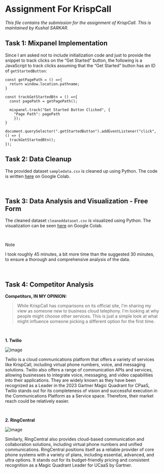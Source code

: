 # Assignment For KrispCall
*This file contains the submission for the assignment of KrispCall. This is maintained by Kushal SARKAR.*
## Task 1: Mixpanel Implementation
Since I am asked not to include initialization code and just to provide the snippet to track clicks on the “Get Started” button, the following is a JavaScript to track clicks assuming that the “Get Started” button has an ID of `getStartedButton`:
```
const getPagePath = () =>{
  return window.location.pathname;
}

const trackGetStartedBtn = () =>{
  const pagePath = getPagePath();

  mixpanel.track("Get Started Button Clicked", {
    "Page Path": pagePath
    });
}

document.querySelector(".getStartedButton").addEventListener("click", () => {
  trackGetStartedBtn();
});

```
## Task 2: Data Cleanup
The provided dataset `sampledata.csv` is cleaned up using Python. The code is written [here](task2_DataCleanup.ipynb) on Google Colab.

<br>

## Task 3: Data Analysis and Visualization - Free Form
The cleaned dataset `cleaneddataset.csv` is visualized using Python. The visualization can be seen [here](task3_DataAnalysisAndVisualization.ipynb) on Google Colab.

<br>

>[!Note]
>I took roughly 45 minutes, a bit more time than the suggested 30 minutes, to ensure a thorough and comprehensive analysis of the data.


<br>


## Task 4: Competitor Analysis
**Competitors, IN MY OPINION:**

> While KrispCall has comparisons on its official site, I'm sharing my view as someone new to business cloud telephony. I'm looking at why people might choose other services. This is just a simple look at what might influence someone picking a different option for the first time.

<br>

**1. Twilio**

![image](https://github.com/kushalsarkar404/assignment_krispcall/assets/126848593/18300fb3-0e2c-4be3-9c92-e56196e2beb9)

Twilio is a cloud communications platform that offers a variety of services like KrispCall, including virtual phone numbers, voice, and messaging solutions. Twilio also offers a range of communication APIs and services, allowing businesses to integrate voice, messaging, and video capabilities into their applications. They are widely known as they have been recognized as a Leader in the 2023 Gartner Magic Quadrant for CPaaS, Twilio stands out for its completeness of vision and successful execution in the Communications Platform as a Service space. Therefore, their market reach could be relatively easier.

<br>

**2. RingCentral**

![image](https://github.com/kushalsarkar404/assignment_krispcall/assets/126848593/53af0e2e-7dc8-4435-8bb5-507f8342efb1)

Similarly, RingCentral also provides cloud-based communication and collaboration solutions, including virtual phone numbers and unified communications. RingCentral positions itself as a reliable provider of core phone systems with a variety of plans, including essential, advanced, and ultra options. It stands out for its budget-friendly pricing and consistent recognition as a Magic Quadrant Leader for UCaaS by Gartner.
